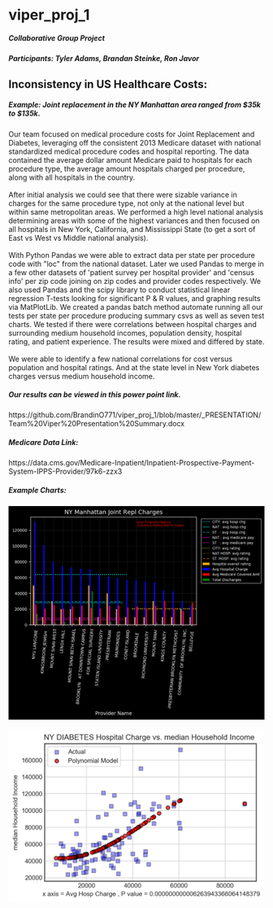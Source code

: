 # viper_proj_1
<h5>Collaborative Group Project</h5>

<h5>Participants:  Tyler Adams, Brandan Steinke, Ron Javor</h5>

<h2> Inconsistency in US Healthcare Costs: </h2>

<h5> Example: Joint replacement in the NY Manhattan area ranged from $35k to $135k.</h5>

Our team focused on medical procedure costs for Joint Replacement and Diabetes, leveraging off the consistent 2013 Medicare dataset with national standardized medical procedure codes and hospital reporting.
The data contained the average dollar amount Medicare paid to hospitals for each procedure type, the average amount hospitals charged per procedure, along with all hospitals in the country. 
<br>
<br>
After initial analysis we could see that there were sizable variance in charges for the same procedure type, not only at the national level but within same metropolitan areas. We performed a high level national analysis determining areas with some of the highest variances and then focused on all hospitals in New York, California, and Mississippi State (to get a sort of East vs West vs Middle national analysis). 
<br>
<br>
With Python Pandas we were able to extract data per state per procedure code with "loc" from the national dataset. Later we used Pandas to merge in a few other datasets of 'patient survey per hospital provider' and 'census info' per zip code joining on zip codes and provider codes respectively. We also used Pandas and the scipy library to conduct statistical linear regression T-tests looking for significant P & R values, and graphing results via MatPlotLib. We created a pandas batch method automate running all our tests per state per procedure producing summary csvs as well as seven test charts.  We tested if there were correlations between hospital charges and surrounding medium household incomes, population density, hospital rating, and patient experience. The results were mixed and differed by state. 
<br>
<br>
We were able to identify a few national correlations for cost versus population and hospital ratings. And at the state level in New York diabetes charges versus medium household income.

<h5>Our results can be viewed in this power point link.</h5>
https://github.com/BrandinO771/viper_proj_1/blob/master/_PRESENTATION/Team%20Viper%20Presentation%20Summary.docx

<h5>Medicare Data Link:</h5>
https://data.cms.gov/Medicare-Inpatient/Inpatient-Prospective-Payment-System-IPPS-Provider/97k6-zzx3
<br>
<h5>Example Charts:</h5>
<img src="https://github.com/BrandinO771/viper_proj_1/blob/master/charts/branzChartData/NY_Manhattan_Joint_Charges2.png">
<br>
<br>

<img src="https://github.com/BrandinO771/viper_proj_1/blob/master/charts/branzChartData/NY_DIABETES_Avg%20Hosp%20Charge_V_median%20Household%20Income_1.png">

 
